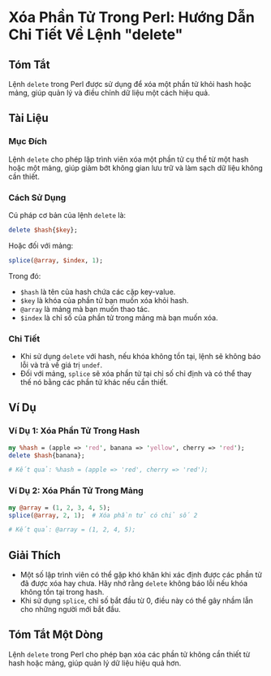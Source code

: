 <!--
Meta Description: # Xóa Phần Tử Trong Perl: Hướng Dẫn Chi Tiết Về Lệnh "delete" ## Tóm Tắt Lệnh `delete` trong Perl được sử dụng để xóa một phần tử khỏi hash hoặc mảng,...
Meta Keywords: hash, phần, xóa, delete, trong
-->

# Xóa Phần Tử Trong Perl: Hướng Dẫn Chi Tiết Về Lệnh "delete"

## Tóm Tắt
Lệnh `delete` trong Perl được sử dụng để xóa một phần tử khỏi hash hoặc mảng, giúp quản lý và điều chỉnh dữ liệu một cách hiệu quả.

## Tài Liệu
### Mục Đích
Lệnh `delete` cho phép lập trình viên xóa một phần tử cụ thể từ một hash hoặc một mảng, giúp giảm bớt không gian lưu trữ và làm sạch dữ liệu không cần thiết.

### Cách Sử Dụng
Cú pháp cơ bản của lệnh `delete` là:

```perl
delete $hash{$key};
```

Hoặc đối với mảng:

```perl
splice(@array, $index, 1);
```

Trong đó:
- `$hash` là tên của hash chứa các cặp key-value.
- `$key` là khóa của phần tử bạn muốn xóa khỏi hash.
- `@array` là mảng mà bạn muốn thao tác.
- `$index` là chỉ số của phần tử trong mảng mà bạn muốn xóa.

### Chi Tiết
- Khi sử dụng `delete` với hash, nếu khóa không tồn tại, lệnh sẽ không báo lỗi và trả về giá trị `undef`.
- Đối với mảng, `splice` sẽ xóa phần tử tại chỉ số chỉ định và có thể thay thế nó bằng các phần tử khác nếu cần thiết.

## Ví Dụ
### Ví Dụ 1: Xóa Phần Tử Trong Hash
```perl
my %hash = (apple => 'red', banana => 'yellow', cherry => 'red');
delete $hash{banana};

# Kết quả: %hash = (apple => 'red', cherry => 'red');
```

### Ví Dụ 2: Xóa Phần Tử Trong Mảng
```perl
my @array = (1, 2, 3, 4, 5);
splice(@array, 2, 1);  # Xóa phần tử có chỉ số 2

# Kết quả: @array = (1, 2, 4, 5);
```

## Giải Thích
- Một số lập trình viên có thể gặp khó khăn khi xác định được các phần tử đã được xóa hay chưa. Hãy nhớ rằng `delete` không báo lỗi nếu khóa không tồn tại trong hash.
- Khi sử dụng `splice`, chỉ số bắt đầu từ 0, điều này có thể gây nhầm lẫn cho những người mới bắt đầu.

## Tóm Tắt Một Dòng
Lệnh `delete` trong Perl cho phép bạn xóa các phần tử không cần thiết từ hash hoặc mảng, giúp quản lý dữ liệu hiệu quả hơn.